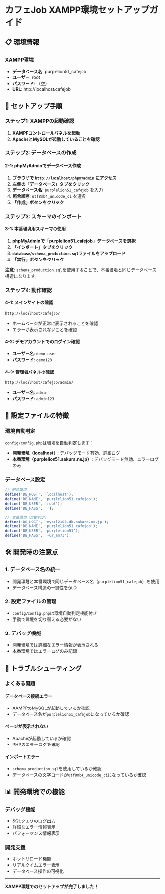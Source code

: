# カフェJob XAMPP環境セットアップガイド

## 📋 環境情報

### XAMPP環境
- **データベース名**: purplelion51_cafejob
- **ユーザー**: root
- **パスワード**: （空）
- **URL**: http://localhost/cafejob

## 🚀 セットアップ手順

### ステップ1: XAMPPの起動確認

1. **XAMPPコントロールパネルを起動**
2. **ApacheとMySQLが起動していることを確認**

### ステップ2: データベースの作成

#### 2-1: phpMyAdminでデータベース作成
1. **ブラウザで `http://localhost/phpmyadmin` にアクセス**
2. **左側の「データベース」タブをクリック**
3. **データベース名**: `purplelion51_cafejob` を入力
4. **照合順序**: `utf8mb4_unicode_ci` を選択
5. **「作成」ボタンをクリック**

### ステップ3: スキーマのインポート

#### 3-1: 本番環境用スキーマの使用
1. **phpMyAdminで「purplelion51_cafejob」データベースを選択**
2. **「インポート」タブをクリック**
3. **`database/schema_production.sql`ファイルをアップロード**
4. **「実行」ボタンをクリック**

**注意**: `schema_production.sql`を使用することで、本番環境と同じデータベース構造になります。

### ステップ4: 動作確認

#### 4-1: メインサイトの確認
```
http://localhost/cafejob/
```
- ホームページが正常に表示されることを確認
- エラーが表示されないことを確認

#### 4-2: デモアカウントでのログイン確認
- **ユーザー名**: `demo_user`
- **パスワード**: `demo123`

#### 4-3: 管理者パネルの確認
```
http://localhost/cafejob/admin/
```
- **ユーザー名**: `admin`
- **パスワード**: `admin123`

## 🔧 設定ファイルの特徴

### 環境自動判定
`config/config.php`は環境を自動判定します：

- **開発環境（localhost）**: デバッグモード有効、詳細ログ
- **本番環境（purplelion51.sakura.ne.jp）**: デバッグモード無効、エラーログのみ

### データベース設定
```php
// 開発環境
define('DB_HOST', 'localhost');
define('DB_NAME', 'purplelion51_cafejob');
define('DB_USER', 'root');
define('DB_PASS', '');

// 本番環境（自動判定）
define('DB_HOST', 'mysql2103.db.sakura.ne.jp');
define('DB_NAME', 'purplelion51_cafejob');
define('DB_USER', 'purplelion51');
define('DB_PASS', '-6r_am73');
```

## 🛠️ 開発時の注意点

### 1. データベース名の統一
- 開発環境と本番環境で同じデータベース名（`purplelion51_cafejob`）を使用
- データベース構造の一貫性を保つ

### 2. 設定ファイルの管理
- `config/config.php`は環境自動判定機能付き
- 手動で環境を切り替える必要がない

### 3. デバッグ機能
- 開発環境では詳細なエラー情報が表示される
- 本番環境ではエラーログのみ記録

## 🚨 トラブルシューティング

### よくある問題

#### データベース接続エラー
- XAMPPのMySQLが起動しているか確認
- データベース名が`purplelion51_cafejob`になっているか確認

#### ページが表示されない
- Apacheが起動しているか確認
- PHPのエラーログを確認

#### インポートエラー
- `schema_production.sql`を使用しているか確認
- データベースの文字コードが`utf8mb4_unicode_ci`になっているか確認

## 📊 開発環境での機能

### デバッグ機能
- SQLクエリのログ出力
- 詳細なエラー情報表示
- パフォーマンス情報表示

### 開発支援
- ホットリロード機能
- リアルタイムエラー表示
- データベース操作の可視化

---

**XAMPP環境でのセットアップが完了しました！**




